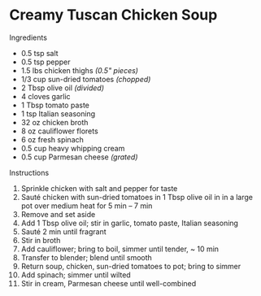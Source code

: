 # Creamy Tuscan Chicken Soup

Ingredients

- 0.5 tsp salt
- 0.5 tsp pepper
- 1.5 lbs chicken thighs *(0.5" pieces)*
- 1/3 cup sun-dried tomatoes *(chopped)*
- 2 Tbsp olive oil *(divided)*
- 4 cloves garlic
- 1 Tbsp tomato paste
- 1 tsp Italian seasoning
- 32 oz chicken broth
- 8 oz cauliflower florets
- 6 oz fresh spinach
- 0.5 cup heavy whipping cream
- 0.5 cup Parmesan cheese *(grated)*

Instructions

1. Sprinkle chicken with salt and pepper for taste
1. Sauté chicken with sun-dried tomatoes in 1 Tbsp olive oil in in a large pot over medium heat for 5 min – 7 min
1. Remove and set aside
1. Add 1 Tbsp olive oil; stir in garlic, tomato paste, Italian seasoning
1. Sauté 2 min until fragrant
1. Stir in broth
1. Add cauliflower; bring to boil, simmer until tender, ~ 10 min
1. Transfer to blender; blend until smooth
1. Return soup, chicken, sun-dried tomatoes to pot; bring to simmer
1. Add spinach; simmer until wilted
1. Stir in cream, Parmesan cheese until well-combined
